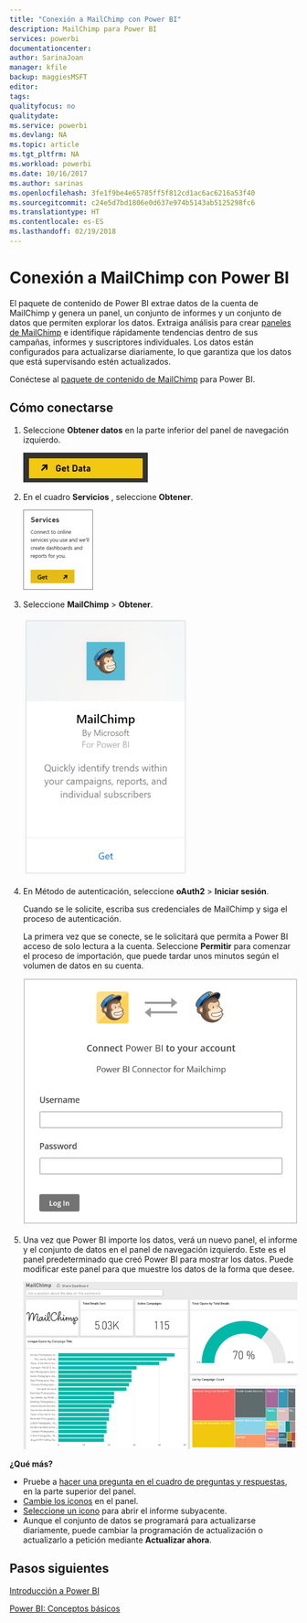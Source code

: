 ```yaml
---
title: "Conexión a MailChimp con Power BI"
description: MailChimp para Power BI
services: powerbi
documentationcenter: 
author: SarinaJoan
manager: kfile
backup: maggiesMSFT
editor: 
tags: 
qualityfocus: no
qualitydate: 
ms.service: powerbi
ms.devlang: NA
ms.topic: article
ms.tgt_pltfrm: NA
ms.workload: powerbi
ms.date: 10/16/2017
ms.author: sarinas
ms.openlocfilehash: 3fe1f9be4e65785ff5f812cd1ac6ac6216a53f40
ms.sourcegitcommit: c24e5d7bd1806e0d637e974b5143ab5125298fc6
ms.translationtype: HT
ms.contentlocale: es-ES
ms.lasthandoff: 02/19/2018
---
```

# <a name="connect-to-mailchimp-with-power-bi"></a>Conexión a MailChimp con Power BI
El paquete de contenido de Power BI extrae datos de la cuenta de MailChimp y genera un panel, un conjunto de informes y un conjunto de datos que permiten explorar los datos. Extraiga análisis para crear [paneles de MailChimp](https://powerbi.microsoft.com/integrations/mailchimp) e identifique rápidamente tendencias dentro de sus campañas, informes y suscriptores individuales. Los datos están configurados para actualizarse diariamente, lo que garantiza que los datos que está supervisando estén actualizados.

Conéctese al [paquete de contenido de MailChimp](https://app.powerbi.com/getdata/services/mailchimp) para Power BI.

## <a name="how-to-connect"></a>Cómo conectarse
1. Seleccione **Obtener datos** en la parte inferior del panel de navegación izquierdo.
   
    ![](media/service-connect-to-mailchimp/pbi_getdata.png)
2. En el cuadro **Servicios** , seleccione **Obtener**.
   
   ![](media/service-connect-to-mailchimp/pbi_getservices.png)
3. Seleccione **MailChimp** \> **Obtener**.
   
   ![](media/service-connect-to-mailchimp/mailchimp.png)
4. En Método de autenticación, seleccione **oAuth2** \> **Iniciar sesión**.
   
    Cuando se le solicite, escriba sus credenciales de MailChimp y siga el proceso de autenticación.
   
    La primera vez que se conecte, se le solicitará que permita a Power BI acceso de solo lectura a la cuenta. Seleccione **Permitir** para comenzar el proceso de importación, que puede tardar unos minutos según el volumen de datos en su cuenta.
   
    ![](media/service-connect-to-mailchimp/allow.png)
5. Una vez que Power BI importe los datos, verá un nuevo panel, el informe y el conjunto de datos en el panel de navegación izquierdo. Este es el panel predeterminado que creó Power BI para mostrar los datos. Puede modificar este panel para que muestre los datos de la forma que desee.
   
   ![](media/service-connect-to-mailchimp/pbi_mailchimpnewdash.png)

**¿Qué más?**

* Pruebe a [hacer una pregunta en el cuadro de preguntas y respuestas](power-bi-q-and-a.md), en la parte superior del panel.
* [Cambie los iconos](service-dashboard-edit-tile.md) en el panel.
* [Seleccione un icono](service-dashboard-tiles.md) para abrir el informe subyacente.
* Aunque el conjunto de datos se programará para actualizarse diariamente, puede cambiar la programación de actualización o actualizarlo a petición mediante **Actualizar ahora**.

## <a name="next-steps"></a>Pasos siguientes
[Introducción a Power BI](service-get-started.md)

[Power BI: Conceptos básicos](service-basic-concepts.md)

